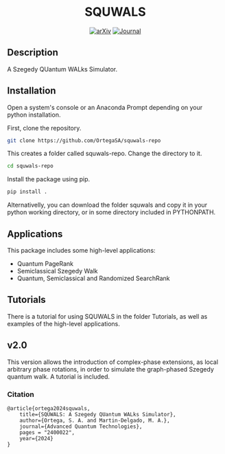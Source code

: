 <div align="center">    
 
# SQUWALS


[![arXiv](http://img.shields.io/badge/arXiv-2307.14314-B31B1B.svg)](https://arxiv.org/abs/2307.14314)
[![Journal](http://img.shields.io/badge/Advanced_Quantum_Technologies-2024-4b44ce.svg)](https://onlinelibrary.wiley.com/doi/full/10.1002/qute.202400022)

</div>
 
## Description   
A Szegedy QUantum WALks Simulator.

## Installation  
Open a system's console or an Anaconda Prompt depending on your python installation.

First, clone the repository.
```bash
git clone https://github.com/OrtegaSA/squwals-repo
```
This creates a folder called squwals-repo. Change the directory to it.
```bash
cd squwals-repo
```
Install the package using pip.
```bash
pip install .
```

Alternativelly, you can download the folder squwals and copy it in your python working directory, or in some directory included in PYTHONPATH.

<!--  
Then we create a conda environment
```
conda create -n squwals python=3.6
conda activate squwals
```
-->  

## Applications

This package includes some high-level applications:

- Quantum PageRank
- Semiclassical Szegedy Walk
- Quantum, Semiclassical and Randomized SearchRank

## Tutorials
There is a tutorial for using SQUWALS in the folder Tutorials, as well as examples of the high-level applications. 

## v2.0
This version allows the introduction of complex-phase extensions, as local arbitrary phase rotations, in order to simulate the graph-phased Szegedy quantum walk. A tutorial is included.

### Citation 
<!---
```
@article{ortega2023squwals,
  title={SQUWALS: A Szegedy QUantum WALks Simulator},
  author={Ortega, Sergio A. and Martin-Delgado, Miguel Angel},
  journal={arXiv:2307.14314},
  year={2023},
}
```
-->
```
@article{ortega2024squwals,
	title={SQUWALS: A Szegedy QUantum WALks Simulator},
	author={Ortega, S. A. and Martin-Delgado, M. A.},
	journal={Advanced Quantum Technologies},
	pages = "2400022",
	year={2024}
}
```
<!---
For the graph-phased Szegdy quantum walk:
```
@article{ortega2024graph-phased,
  title={Complex-Phase Extensions of Szegedy Quantum Walk on Graphs},
  author={Ortega, Sergio A. and Martin-Delgado, Miguel Angel},
  journal={arXiv:...},
  year={2024},
}
```
-->
